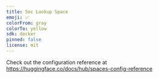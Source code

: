 ```yaml
---
title: Soc Lookup Space
emoji: 📈
colorFrom: gray
colorTo: yellow
sdk: docker
pinned: false
license: mit
---
```


Check out the configuration reference at https://huggingface.co/docs/hub/spaces-config-reference
